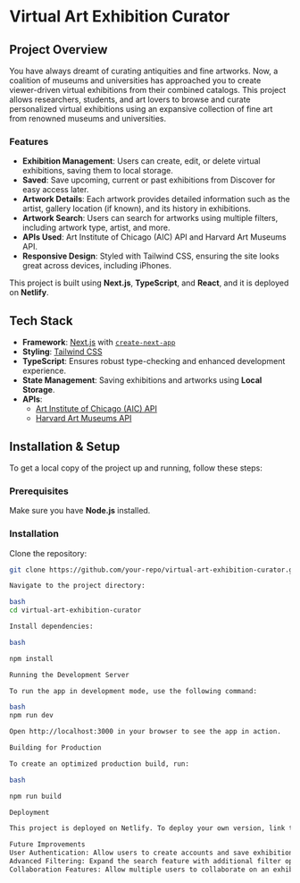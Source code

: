 # Virtual Art Exhibition Curator

## Project Overview

You have always dreamt of curating antiquities and fine artworks. Now, a coalition of museums and universities has approached you to create viewer-driven virtual exhibitions from their combined catalogs. This project allows researchers, students, and art lovers to browse and curate personalized virtual exhibitions using an expansive collection of fine art from renowned museums and universities.

### Features

- **Exhibition Management**: Users can create, edit, or delete virtual exhibitions, saving them to local storage.
- **Saved**: Save upcoming, current or past exhibitions from Discover for easy access later.
- **Artwork Details**: Each artwork provides detailed information such as the artist, gallery location (if known), and its history in exhibitions.
- **Artwork Search**: Users can search for artworks using multiple filters, including artwork type, artist, and more.
- **APIs Used**: Art Institute of Chicago (AIC) API and Harvard Art Museums API.
- **Responsive Design**: Styled with Tailwind CSS, ensuring the site looks great across devices, including iPhones.

This project is built using **Next.js**, **TypeScript**, and **React**, and it is deployed on **Netlify**.

## Tech Stack

- **Framework**: [Next.js](https://nextjs.org/) with [`create-next-app`](https://github.com/vercel/next.js/tree/canary/packages/create-next-app)
- **Styling**: [Tailwind CSS](https://tailwindcss.com/)
- **TypeScript**: Ensures robust type-checking and enhanced development experience.
- **State Management**: Saving exhibitions and artworks using **Local Storage**.
- **APIs**: 
  - [Art Institute of Chicago (AIC) API](https://api.artic.edu/docs/)
  - [Harvard Art Museums API](https://harvardartmuseums.org/collections/api)

## Installation & Setup

To get a local copy of the project up and running, follow these steps:

### Prerequisites

Make sure you have **Node.js** installed.

### Installation

Clone the repository:

```bash
git clone https://github.com/your-repo/virtual-art-exhibition-curator.git

Navigate to the project directory:

bash
cd virtual-art-exhibition-curator

Install dependencies:

bash

npm install

Running the Development Server

To run the app in development mode, use the following command:

bash
npm run dev

Open http://localhost:3000 in your browser to see the app in action.

Building for Production

To create an optimized production build, run:

bash

npm run build

Deployment

This project is deployed on Netlify. To deploy your own version, link the project to Netlify and push changes to your GitHub repository.

Future Improvements
User Authentication: Allow users to create accounts and save exhibitions across sessions.
Advanced Filtering: Expand the search feature with additional filter options.
Collaboration Features: Allow multiple users to collaborate on an exhibition in real time.
